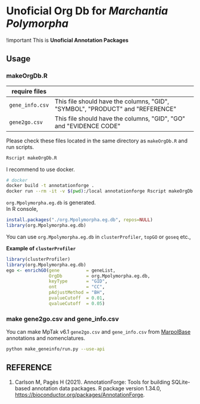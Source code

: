 # **Unoficial** Org Db for *Marchantia Polymorpha*

!important
This is **Unoficial Annotation Packages**


## Usage

### makeOrgDb.R

|require files||
|---|---|
|`gene_info.csv`|This file should have the columns, "GID", "SYMBOL", "PRODUCT" and "REFERENCE"|
|`gene2go.csv`|This file should have the columns, "GID", "GO" and "EVIDENCE CODE" |

Please check these files located in the same directory as `makeOrgDb.R` and run scripts. 

```bash
Rscript makeOrgDb.R
```

I recommend to use docker.

```bash
# docker
docker build -t annotationforge .
docker run --rm -it -v $(pwd):/local annotationforge Rscript makeOrgDb.R
```

`org.Mpolymorpha.eg.db` is generated.  
In R console,

```r
install.packages("./org.Mpolymorpha.eg.db", repos=NULL)
library(org.Mpolymorpha.eg.db)
```

You can use `org.Mpolymorpha.eg.db` in `clusterProfiler`, `topGO` or `goseq` etc.,

**Example of `clusterProfiler`**

```R
library(clusterProfiler)
library(org.Mpolymorpha.eg.db)
ego <- enrichGO(gene          = geneList,
                OrgDb         = org.Mpolymorpha.eg.db,
                keyType       = "GID",
                ont           = "CC",
                pAdjustMethod = "BH",
                pvalueCutoff  = 0.01,
                qvalueCutoff  = 0.05)
```

### make gene2go.csv and gene_info.csv

You can make MpTak v6.1 `gene2go.csv` and `gene_info.csv` from [MarpolBase](https://marchantia.info) annotations and nomenclatures.

```bash
python make_geneinfo/run.py --use-api
```

## REFERENCE

1. Carlson M, Pagès H (2021). AnnotationForge: Tools for building SQLite-based annotation data packages. R package version 1.34.0, https://bioconductor.org/packages/AnnotationForge.